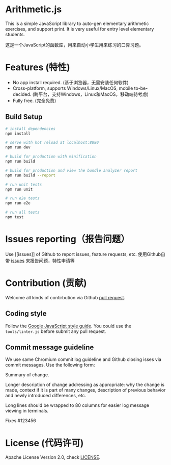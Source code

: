 # Arithmetic.js

This is a simple JavaScript library to auto-gen elementary arithmetic exercises, and support print. It is very useful for entry level elementary students.

这是一个JavaScript的函数库，用来自动小学生用来练习的口算习题。

# Features (特性)
* No app install required. (基于浏览器，无需安装任何软件)
* Cross-platform, supports Windows/Linux/MacOS, mobile to-be-decided. (跨平台，支持Windows，Linux和MacOS，移动端待考虑)
* Fully free. (完全免费)

## Build Setup

``` bash
# install dependencies
npm install

# serve with hot reload at localhost:8080
npm run dev

# build for production with minification
npm run build

# build for production and view the bundle analyzer report
npm run build --report

# run unit tests
npm run unit

# run e2e tests
npm run e2e

# run all tests
npm test
```

# Issues reporting（报告问题）
Use [[issues]] of Github to report issues, feature requests, etc.
使用Github自带 [issues](https://github.com/halton/arithmetic.js/issues) 来报告问题，特性申请等

# Contribution (贡献)
Welcome all kinds of contirbution via Github [pull request](https://help.github.com/articles/about-pull-requests/).
## Coding style
Follow the [Google JavaScript style guide](https://google.github.io/styleguide/javascriptguide.xml). You could use the `tools/linter.js` before submit any pull request.
## Commit message guideline

We use same Chromium commit log guideline and Github closing isses via commit messages. Use the following form:

Summary of change.

Longer description of change addressing as appropriate: why the change is made,
context if it is part of many changes, description of previous behavior and
newly introduced differences, etc.

Long lines should be wrapped to 80 columns for easier log message viewing in
terminals.

Fixes #123456

# License (代码许可)
Apache License Version 2.0, check [LICENSE](./LICENSE).
